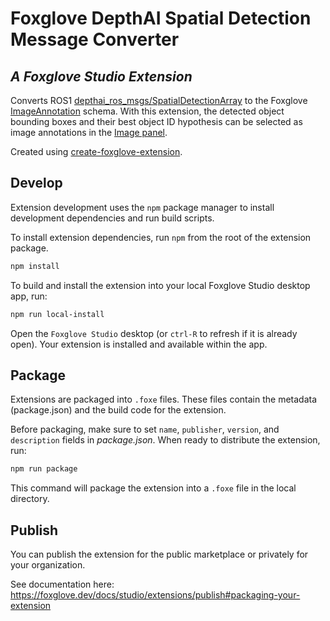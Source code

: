 # Foxglove DepthAI Spatial Detection Message Converter


## _A Foxglove Studio Extension_

Converts ROS1 [depthai_ros_msgs/SpatialDetectionArray](https://github.com/luxonis/depthai-ros/blob/noetic/depthai_ros_msgs/msg/SpatialDetection.msg) to the Foxglove [ImageAnnotation](https://foxglove.dev/docs/studio/messages/image-annotations) schema.
With this extension, the detected object bounding boxes and their best object ID hypothesis can be selected as image annotations in the [Image panel](https://foxglove.dev/docs/studio/panels/image#imageannotation).

Created using [create-foxglove-extension](https://github.com/foxglove/create-foxglove-extension).

## Develop

Extension development uses the `npm` package manager to install development dependencies and run build scripts.

To install extension dependencies, run `npm` from the root of the extension package.

```sh
npm install
```

To build and install the extension into your local Foxglove Studio desktop app, run:

```sh
npm run local-install
```

Open the `Foxglove Studio` desktop (or `ctrl-R` to refresh if it is already open). Your extension is installed and available within the app.

## Package

Extensions are packaged into `.foxe` files. These files contain the metadata (package.json) and the build code for the extension.

Before packaging, make sure to set `name`, `publisher`, `version`, and `description` fields in _package.json_. When ready to distribute the extension, run:

```sh
npm run package
```

This command will package the extension into a `.foxe` file in the local directory.

## Publish

You can publish the extension for the public marketplace or privately for your organization.

See documentation here: https://foxglove.dev/docs/studio/extensions/publish#packaging-your-extension
